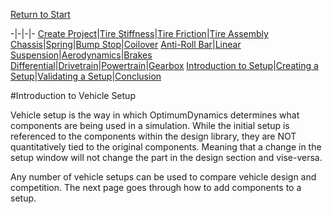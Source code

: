 [Return to Start](1_Tutorial_1.md)

-|-|-|-
[Create Project](2_Create_Project.md)|[Tire Stiffness](3_Tire_Stiffness.md)|[Tire Friction](4_Tire_Friction.md)|[Tire Assembly](5_TireAssy.md)
[Chassis](6_Chassis.md)|[Spring](7_Spring.md)|[Bump Stop](8_BumpStop.md)|[Coilover](9_Coilover.md)
[Anti-Roll Bar](10_ARB.md)|[Linear Suspension](11_LinearSus.md)|[Aerodynamics](12_Aero.md)|[Brakes](13_Brakes.md)
[Differential](14_Diff.md)|[Drivetrain](15_DT.md)|[Powertrain](16_Powertrain.md)|[Gearbox](17_Gearbox.md)
[Introduction to Setup](18_Setupintro.md)|[Creating a Setup](19_Setup.md)|[Validating a Setup](20_ValidateSetup.md)|[Conclusion](21_Conclusion.md)

#Introduction to Vehicle Setup

Vehicle setup is the way in which OptimumDynamics determines what components are being used in a simulation.  While the initial setup is referenced to the components within the design library, they are NOT quantitatively tied to the original components. Meaning that a change in the setup window will not change the part in the design section and vise-versa.

Any number of vehicle setups can be used to compare vehicle design and competition. The next page goes through how to add components to a setup.
